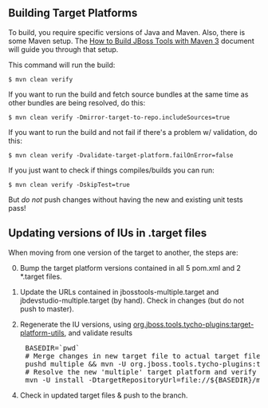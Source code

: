 ## Building Target Platforms

To build, you require specific versions of Java and Maven. Also, there is some Maven setup. 
The [How to Build JBoss Tools with Maven 3](https://community.jboss.org/wiki/HowToBuildJBossToolsWithMaven3)
document will guide you through that setup.

This command will run the build:

    $ mvn clean verify

If you want to run the build and fetch source bundles at the same time as other bundles are being resolved, do this:

    $ mvn clean verify -Dmirror-target-to-repo.includeSources=true

If you want to run the build and not fail if there's a problem w/ validation, do this:

    $ mvn clean verify -Dvalidate-target-platform.failOnError=false

If you just want to check if things compiles/builds you can run:

    $ mvn clean verify -DskipTest=true

But *do not* push changes without having the new and existing unit tests pass!
 

## Updating versions of IUs in .target files

When moving from one version of the target to another, the steps are:

0. Bump the target platform versions contained in all 5 pom.xml and 2 *.target files.

1. Update the URLs contained in jbosstools-multiple.target and jbdevstudio-multiple.target (by hand). Check in changes (but do not push to master).

2. Regenerate the IU versions, using <a href="https://github.com/jbosstools/jbosstools-maven-plugins/wiki">org.jboss.tools.tycho-plugins:target-platform-utils</a>, and validate results

<pre>
    BASEDIR=`pwd`
    # Merge changes in new target file to actual target file
    pushd multiple && mvn -U org.jboss.tools.tycho-plugins:target-platform-utils:0.16.0-SNAPSHOT:fix-versions -DtargetFile=jbtcentral-multiple.target && rm -f jbtcentral-multiple.target jbtcentral-multiple.target_update_hints.txt && mv -f jbtcentral-multiple.target_fixedVersion.target jbtcentral-multiple.target && popd
    # Resolve the new 'multiple' target platform and verify it is self-contained by building it
    mvn -U install -DtargetRepositoryUrl=file://${BASEDIR}/multiple/target/jbtcentral-multiple.target.repo/
</pre>

<ol><li value="4"> Check in updated target files & push to the branch.</li></ol>
